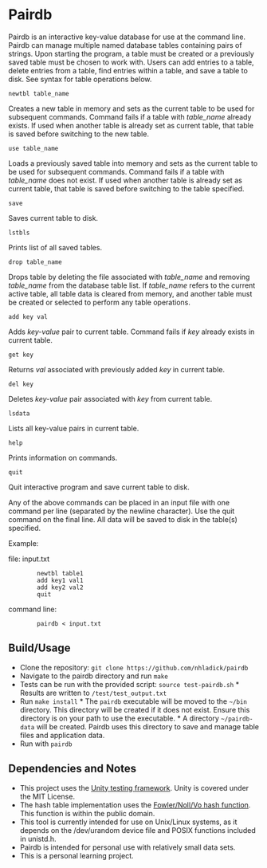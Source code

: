 # Pairdb
Pairdb is an interactive key-value database for use at the command line. Pairdb can manage multiple named database tables containing pairs of strings. Upon starting the program, a table must be created or a previously saved table must be chosen to work with. Users can add entries to a table, delete entries from a table, find entries within a table, and save a table to disk. See syntax for table operations below.

`newtbl table_name`

Creates a new table in memory and sets as the current table to be used for subsequent commands. Command fails if a table with *table_name* already exists. If used when another table is already set as current table, that table is saved before switching to the new table.

`use table_name`

Loads a previously saved table into memory and sets as the current table to be used for subsequent commands. Command fails if a table with *table_name* does not exist. If used when another table is already set as current table, that table is saved before switching to the table specified.

`save`

Saves current table to disk.

`lstbls`

Prints list of all saved tables.

`drop table_name`

Drops table by deleting the file associated with *table_name* and removing *table_name* from the database table list. If *table_name* refers to the current active table, all table data is cleared from memory, and another table must be created or selected to perform any table operations.

`add key val`

Adds *key-value* pair to current table. Command fails if *key* already exists in current table.

`get key`

Returns *val* associated with previously added *key* in current table.

`del key`

Deletes *key-value* pair associated with *key* from current table.

`lsdata`

Lists all key-value pairs in current table.

`help`

Prints information on commands.

`quit`

Quit interactive program and save current table to disk.


Any of the above commands can be placed in an input file with one command per line (separated by the newline character). Use the quit command on the final line. All data will be saved to disk in the table(s) specified.

Example:

file: input.txt

            newtbl table1
            add key1 val1
            add key2 val2
            quit

command line:

            pairdb < input.txt

## Build/Usage
* Clone the repository: `git clone https://github.com/nhladick/pairdb`
* Navigate to the pairdb directory and run `make`
* Tests can be run with the provided script: `source test-pairdb.sh`
        * Results are written to `/test/test_output.txt`
* Run `make install`
        * The `pairdb` executable will be moved to the `~/bin` directory. This directory will be created if it does not exist. Ensure this directory is on your path to use the executable.
        * A directory `~/pairdb-data` will be created. Pairdb uses this directory to save and manage table files and application data.
* Run with `pairdb`

## Dependencies and Notes
* This project uses the [Unity testing framework](https://github.com/ThrowTheSwitch/Unity). Unity is covered under the MIT License.
* The hash table implementation uses the [Fowler/Noll/Vo hash function](https://github.com/lcn2/fnv/blob/master/hash_32a.c). This function is within the public domain.
* This tool is currently intended for use on Unix/Linux systems, as it depends on the /dev/urandom device file and POSIX functions included in unistd.h.
* Pairdb is intended for personal use with relatively small data sets.
* This is a personal learning project.
